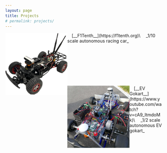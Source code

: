 ```yaml
---
layout: page
title: Projects
# permalink: projects/
---
```


<img style="float: left;" src="media/F1tenth.png"  width="200">
&emsp;[__F1Tenth__](https://f1tenth.org)\
&emsp;_1/10 scale autonomous racing car_<br /><br /><br /><br /><br /><br /><br /><br /><br />

<img style="float: left;" src="media/Gokart.jpg"  width="200">
&emsp;[__EV Gokart__](https://www.youtube.com/watch?v=cA9_ItmdoMk)\
&emsp;_1/2 scale autonomous EV gokart_<br /><br /><br /><br />